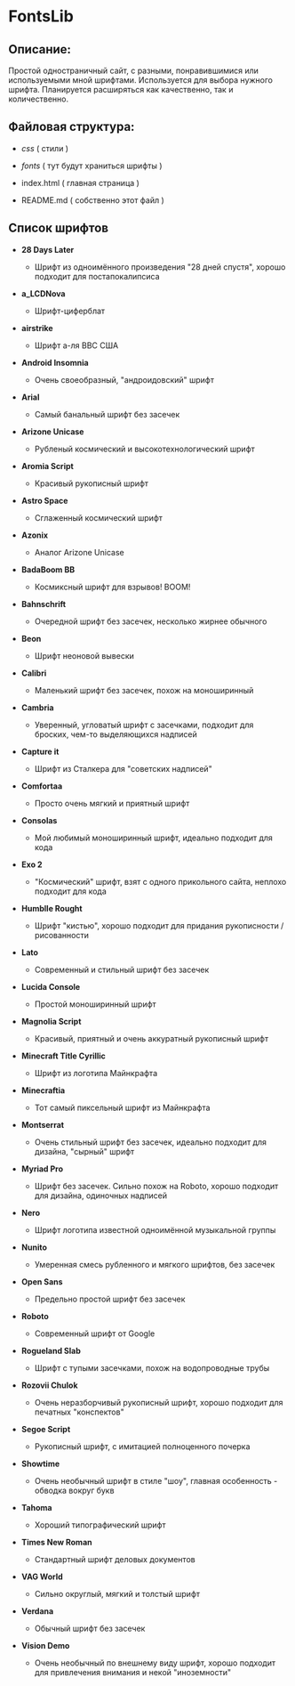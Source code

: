 # FontsLib

## Описание:

Простой одностраничный сайт, с разными, понравившимися или используемыми мной шрифтами. Используется для выбора нужного шрифта. Планируется расширяться как качественно, так и количественно.


## Файловая структура:

- *css* ( стили )
- *fonts* ( тут будут храниться шрифты )

- index.html ( главная страница )
- README.md ( собственно этот файл )


## Cписок шрифтов

- **28 Days Later**
	- Шрифт из одноимённого произведения "28 дней спустя", хорошо подходит для постапокалипсиса

- **a_LCDNova**
	- Шрифт-циферблат

- **airstrike**
	- Шрифт а-ля ВВС США

- **Android Insomnia**
	- Очень своеобразный, "андроидовский" шрифт

- **Arial**
	- Самый банальный шрифт без засечек

- **Arizone Unicase**
	- Рубленый космический и высокотехнологический шрифт

- **Aromia Script**
	- Красивый рукописный шрифт

- **Astro Space**
	- Сглаженный космический шрифт

- **Azonix**
	- Аналог Arizone Unicase

- **BadaBoom BB**
	- Космиксный шрифт для взрывов! BOOM!

- **Bahnschrift**
	- Очередной шрифт без засечек, несколько жирнее обычного

- **Beon**
	- Шрифт неоновой вывески

- **Calibri**
	- Маленький шрифт без засечек, похож на моноширинный

- **Cambria**
	- Уверенный, угловатый шрифт с засечками, подходит для броских, чем-то выделяющихся надписей

- **Capture it**
	- Шрифт из Сталкера для "советских надписей"

- **Comfortaa**
	- Просто очень мягкий и приятный шрифт

- **Consolas**
	- Мой любимый моноширинный шрифт, идеально подходит для кода

- **Exo 2**
	- "Космический" шрифт, взят с одного прикольного сайта, неплохо подходит для кода

- **Humblle Rought**
	- Шрифт "кистью", хорошо подходит для придания рукописности / рисованности

- **Lato**
	- Современный и стильный шрифт без засечек

- **Lucida Console**
	- Простой моноширинный шрифт

- **Magnolia Script**
	- Красивый, приятный и очень аккуратный рукописный шрифт

- **Minecraft Title Cyrillic**
	- Шрифт из логотипа Майнкрафта

- **Minecraftia**
	- Тот самый пиксельный шрифт из Майнкрафта

- **Montserrat**
	- Очень стильный шрифт без засечек, идеально подходит для дизайна, "сырный" шрифт

- **Myriad Pro**
	- Шрифт без засечек. Сильно похож на Roboto, хорошо подходит для дизайна, одиночных надписей

- **Nero**
	- Шрифт логотипа известной одноимённой музыкальной группы

- **Nunito**
	- Умеренная смесь рубленного и мягкого шрифтов, без засечек

- **Open Sans**
	- Предельно простой шрифт без засечек

- **Roboto**
	- Современный шрифт от Google

- **Rogueland Slab**
	- Шрифт с тупыми засечками, похож на водопроводные трубы

- **Rozovii Chulok**
	- Очень неразборчивый рукописный шрифт, хорошо подходит для печатных "конспектов"

- **Segoe Script**
	- Рукописный шрифт, с имитацией полноценного почерка

- **Showtime**
	- Очень необычный шрифт в стиле "шоу", главная особенность - обводка вокруг букв

- **Tahoma**
	- Хороший типографический шрифт

- **Times New Roman**
	- Стандартный шрифт деловых документов

- **VAG World**
	- Сильно округлый, мягкий и толстый шрифт

- **Verdana**
	- Обычный шрифт без засечек

- **Vision Demo**
	- Очень необычный по внешнему виду шрифт, хорошо подходит для привлечения внимания и некой "иноземности"

